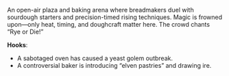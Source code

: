 An open-air plaza and baking arena where breadmakers duel with sourdough starters and precision-timed rising techniques. Magic is frowned upon—only heat, timing, and doughcraft matter here. The crowd chants “Rye or Die!”

**Hooks**:
- A sabotaged oven has caused a yeast golem outbreak.
- A controversial baker is introducing “elven pastries” and drawing ire.